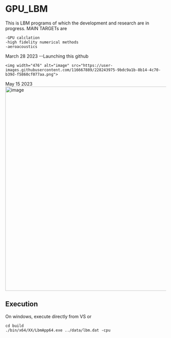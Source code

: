 # GPU_LBM
This is LBM programs of which the development and research are in progress.
MAIN TARGETs are 

    -GPU calclation
    -high fidelity numerical methods
    -aeroacoustics
March 28 2023
--Launching this github    
    

    <img width="476" alt="image" src="https://user-images.githubusercontent.com/116667889/228243975-9bdc9a1b-8b14-4c70-b39d-f5860cf077aa.png">

May 15 2023
<img width="641" alt="image" src="https://github.com/Yujif1Aero/GPU_LBM/assets/116667889/87f840ad-1208-4d91-9055-b6979a6690d4">



## Execution 

On windows, execute directly from VS or

```
cd build
./bin/x64/XX/LbmApp64.exe ../data/lbm.dat -cpu
```
